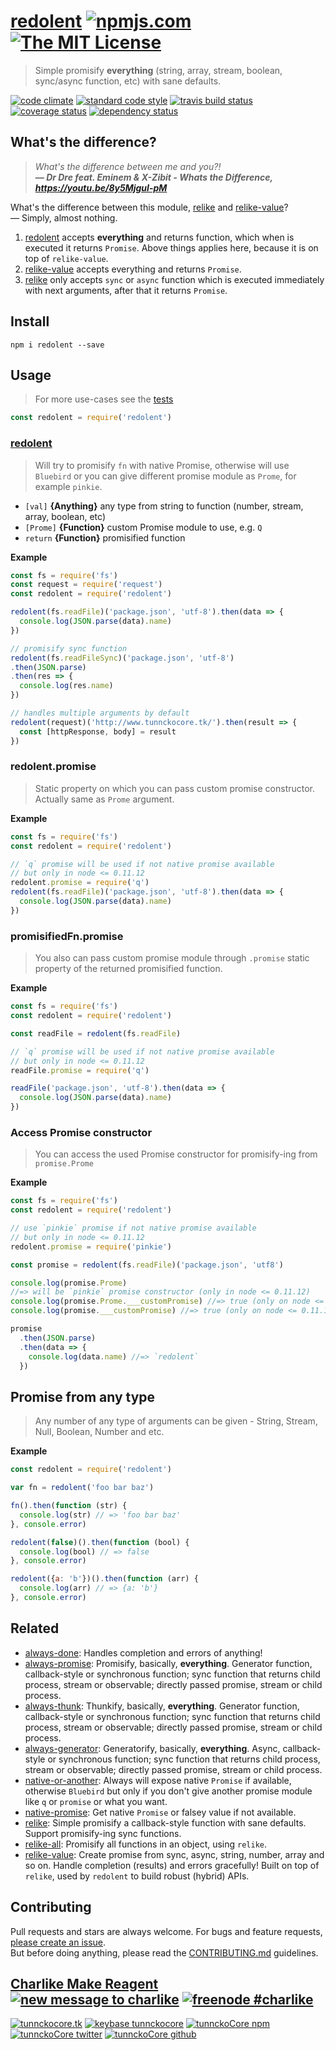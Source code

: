 # [redolent][author-www-url] [![npmjs.com][npmjs-img]][npmjs-url] [![The MIT License][license-img]][license-url] 

> Simple promisify **everything** (string, array, stream, boolean, sync/async function, etc) with sane defaults.

[![code climate][codeclimate-img]][codeclimate-url] [![standard code style][standard-img]][standard-url] [![travis build status][travis-img]][travis-url] [![coverage status][coveralls-img]][coveralls-url] [![dependency status][david-img]][david-url]


## What's the difference?
> _What's the difference between me and you?!  
> **–– Dr Dre feat. Eminem & X-Zibit - Whats the Difference, https://youtu.be/8y5MjguI-pM**_

What's the difference between this module, [relike](https://github.com/hybridables/relike) and [relike-value](https://github.com/hybridables/relike-value)?  
–– Simply, almost nothing.

1. [redolent](https://github.com/hybridables/redolent) accepts **everything** and returns function, which when is executed it returns `Promise`. Above things applies here, because it is on top of `relike-value`.
2. [relike-value](https://github.com/hybridables/relike-value) accepts everything and returns `Promise`. 
3. [relike](https://github.com/hybridables/relike) only accepts `sync` or `async` function which is executed immediately with next arguments, after that it  returns `Promise`.


## Install
```
npm i redolent --save
```


## Usage
> For more use-cases see the [tests](./test.js)

```js
const redolent = require('redolent')
```

### [redolent](./index.js#L38)
> Will try to promisify `fn` with native Promise, otherwise will use `Bluebird`
or you can give different promise module as `Prome`, for example `pinkie`.

- `[val]` **{Anything}** any type from string to function (number, stream, array, boolean, etc)
- `[Prome]` **{Function}** custom Promise module to use, e.g. `Q`
- `return` **{Function}** promisified function

**Example**

```js
const fs = require('fs')
const request = require('request')
const redolent = require('redolent')

redolent(fs.readFile)('package.json', 'utf-8').then(data => {
  console.log(JSON.parse(data).name)
})

// promisify sync function
redolent(fs.readFileSync)('package.json', 'utf-8')
.then(JSON.parse)
.then(res => {
  console.log(res.name)
})

// handles multiple arguments by default
redolent(request)('http://www.tunnckocore.tk/').then(result => {
  const [httpResponse, body] = result
})
```

### redolent.promise
> Static property on which you can pass custom promise constructor.  
Actually same as `Prome` argument.

**Example**

```js
const fs = require('fs')
const redolent = require('redolent')

// `q` promise will be used if not native promise available
// but only in node <= 0.11.12
redolent.promise = require('q')
redolent(fs.readFile)('package.json', 'utf-8').then(data => {
  console.log(JSON.parse(data).name)
})
```

### promisifiedFn.promise
> You also can pass custom promise module through `.promise` static property of the returned promisified function. 

**Example**

```js
const fs = require('fs')
const redolent = require('redolent')

const readFile = redolent(fs.readFile)

// `q` promise will be used if not native promise available
// but only in node <= 0.11.12
readFile.promise = require('q')

readFile('package.json', 'utf-8').then(data => {
  console.log(JSON.parse(data).name)
})
```

### Access Promise constructor
> You can access the used Promise constructor for promisify-ing from `promise.Prome`

**Example**

```js
const fs = require('fs')
const redolent = require('redolent')

// use `pinkie` promise if not native promise available
// but only in node <= 0.11.12
redolent.promise = require('pinkie')

const promise = redolent(fs.readFile)('package.json', 'utf8')

console.log(promise.Prome)
//=> will be `pinkie` promise constructor (only in node <= 0.11.12)
console.log(promise.Prome.___customPromise) //=> true (only on node <= 0.11.12)
console.log(promise.___customPromise) //=> true (only on node <= 0.11.12)

promise
  .then(JSON.parse)
  .then(data => {
    console.log(data.name) //=> `redolent`
  })
```


## Promise from any type
> Any number of any type of arguments can be given - String, Stream, Null, Boolean, Number and etc.

**Example**

```js
const redolent = require('redolent')

var fn = redolent('foo bar baz')

fn().then(function (str) {
  console.log(str) // => 'foo bar baz'
}, console.error)

redolent(false)().then(function (bool) {
  console.log(bool) // => false
}, console.error)

redolent({a: 'b'})().then(function (arr) {
  console.log(arr) // => {a: 'b'}
}, console.error)
```


## Related
- [always-done](https://github.com/hybridables/always-done): Handles completion and errors of anything!
- [always-promise](https://github.com/hybridables/always-promise): Promisify, basically, **everything**. Generator function, callback-style or synchronous function; sync function that returns child process, stream or observable; directly passed promise, stream or child process.
- [always-thunk](https://github.com/hybridables/always-thunk): Thunkify, basically, **everything**. Generator function, callback-style or synchronous function; sync function that returns child process, stream or observable; directly passed promise, stream or child process.
- [always-generator](https://github.com/hybridables/always-generator): Generatorify, basically, **everything**. Async, callback-style or synchronous function; sync function that returns child process, stream or observable; directly passed promise, stream or child process.
- [native-or-another](https://github.com/tunnckoCore/native-or-another): Always will expose native `Promise` if available, otherwise `Bluebird` but only if you don't give another promise module like `q` or `promise` or what you want.
- [native-promise](https://github.com/tunnckoCore/native-promise): Get native `Promise` or falsey value if not available.
- [relike](https://github.com/hybridables/relike): Simple promisify a callback-style function with sane defaults. Support promisify-ing sync functions.
- [relike-all](https://github.com/hybridables/relike-all): Promisify all functions in an object, using `relike`.
- [relike-value](https://github.com/hybridables/relike-value): Create promise from sync, async, string, number, array and so on. Handle completion (results) and errors gracefully! Built on top of `relike`, used by `redolent` to build robust (hybrid) APIs.


## Contributing
Pull requests and stars are always welcome. For bugs and feature requests, [please create an issue](https://github.com/hybridables/redolent/issues/new).  
But before doing anything, please read the [CONTRIBUTING.md](./CONTRIBUTING.md) guidelines.


## [Charlike Make Reagent](http://j.mp/1stW47C) [![new message to charlike][new-message-img]][new-message-url] [![freenode #charlike][freenode-img]][freenode-url]

[![tunnckocore.tk][author-www-img]][author-www-url] [![keybase tunnckocore][keybase-img]][keybase-url] [![tunnckoCore npm][author-npm-img]][author-npm-url] [![tunnckoCore twitter][author-twitter-img]][author-twitter-url] [![tunnckoCore github][author-github-img]][author-github-url]


[npmjs-url]: https://www.npmjs.com/package/redolent
[npmjs-img]: https://img.shields.io/npm/v/redolent.svg?label=redolent

[license-url]: https://github.com/hybridables/redolent/blob/master/LICENSE.md
[license-img]: https://img.shields.io/badge/license-MIT-blue.svg


[codeclimate-url]: https://codeclimate.com/github/hybridables/redolent
[codeclimate-img]: https://img.shields.io/codeclimate/github/hybridables/redolent.svg

[travis-url]: https://travis-ci.org/hybridables/redolent
[travis-img]: https://img.shields.io/travis/hybridables/redolent.svg

[coveralls-url]: https://coveralls.io/r/hybridables/redolent
[coveralls-img]: https://img.shields.io/coveralls/hybridables/redolent.svg

[david-url]: https://david-dm.org/hybridables/redolent
[david-img]: https://img.shields.io/david/hybridables/redolent.svg

[standard-url]: https://github.com/feross/standard
[standard-img]: https://img.shields.io/badge/code%20style-standard-brightgreen.svg


[author-www-url]: http://www.tunnckocore.tk
[author-www-img]: https://img.shields.io/badge/www-tunnckocore.tk-fe7d37.svg

[keybase-url]: https://keybase.io/tunnckocore
[keybase-img]: https://img.shields.io/badge/keybase-tunnckocore-8a7967.svg

[author-npm-url]: https://www.npmjs.com/~tunnckocore
[author-npm-img]: https://img.shields.io/badge/npm-~tunnckocore-cb3837.svg

[author-twitter-url]: https://twitter.com/tunnckoCore
[author-twitter-img]: https://img.shields.io/badge/twitter-@tunnckoCore-55acee.svg

[author-github-url]: https://github.com/tunnckoCore
[author-github-img]: https://img.shields.io/badge/github-@tunnckoCore-4183c4.svg

[freenode-url]: http://webchat.freenode.net/?channels=charlike
[freenode-img]: https://img.shields.io/badge/freenode-%23charlike-5654a4.svg

[new-message-url]: https://github.com/tunnckoCore/ama
[new-message-img]: https://img.shields.io/badge/ask%20me-anything-green.svg